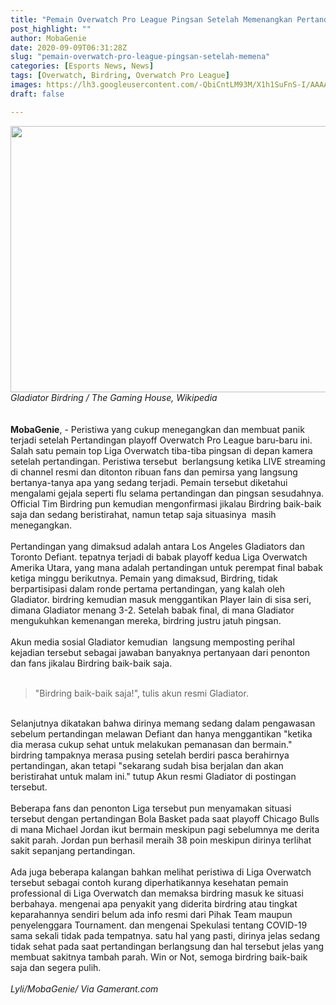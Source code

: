 ```yaml
---
title: "Pemain Overwatch Pro League Pingsan Setelah Memenangkan Pertandingan Livestream"
post_highlight: ""
author: MobaGenie
date: 2020-09-09T06:31:28Z
slug: "pemain-overwatch-pro-league-pingsan-setelah-memena"
categories: [Esports News, News]
tags: [Overwatch, Birdring, Overwatch Pro League]
images: https://lh3.googleusercontent.com/-QbiCntLM93M/X1h1SuFnS-I/AAAAAAAABKc/2A-Wt5Xpdyc3iysD1xyCOLt19GICCyajgCLcBGAsYHQ/s1600/IMG_ORG_1599632618371.jpeg
draft: false

---
```


<div><div text-align: center;"><div   "><img  src="https://lh3.googleusercontent.com/-QbiCntLM93M/X1h1SuFnS-I/AAAAAAAABKc/2A-Wt5Xpdyc3iysD1xyCOLt19GICCyajgCLcBGAsYHQ/s1600/IMG_ORG_1599632618371.jpeg"  width="640" height="426"  ></div><i>Gladiator Birdring / The Gaming House, Wikipedia</i><br>
<br>
</div><br>
</div><div><b>MobaGenie</b>, - Peristiwa yang cukup menegangkan dan membuat panik terjadi setelah Pertandingan playoff Overwatch Pro League baru-baru ini. Salah satu pemain top Liga Overwatch tiba-tiba pingsan di depan kamera setelah pertandingan. Peristiwa tersebut&nbsp; berlangsung ketika LIVE streaming di channel resmi dan ditonton ribuan fans dan pemirsa yang langsung bertanya-tanya apa yang sedang terjadi. Pemain tersebut diketahui mengalami gejala seperti flu selama pertandingan dan pingsan sesudahnya. Official Tim Birdring pun kemudian mengonfirmasi jikalau Birdring baik-baik saja dan sedang beristirahat, namun tetap saja situasinya&nbsp; masih menegangkan.</div><div><br>
</div><div>Pertandingan yang dimaksud adalah antara Los Angeles Gladiators dan Toronto Defiant. tepatnya terjadi di babak playoff kedua Liga Overwatch Amerika Utara, yang mana adalah pertandingan untuk perempat final babak ketiga minggu berikutnya. Pemain yang dimaksud, Birdring, tidak berpartisipasi dalam ronde pertama pertandingan, yang kalah oleh Gladiator. birdring kemudian masuk menggantikan Player lain di sisa seri, dimana Gladiator menang 3-2. Setelah babak final, di mana Gladiator mengukuhkan kemenangan mereka, birdring justru jatuh pingsan.</div><div><br>
</div><div>Akun media sosial Gladiator kemudian&nbsp; langsung memposting perihal kejadian tersebut sebagai jawaban banyaknya pertanyaan dari penonton dan fans jikalau Birdring baik-baik saja.&nbsp;</div><div><br>
</div><blockquote>"Birdring baik-baik saja!", tulis akun resmi Gladiator.&nbsp;</blockquote><div><br>
</div><div>Selanjutnya dikatakan bahwa dirinya memang sedang dalam pengawasan sebelum pertandingan melawan Defiant dan hanya menggantikan "ketika dia merasa cukup sehat untuk melakukan pemanasan dan bermain." birdring tampaknya merasa pusing setelah berdiri pasca berahirnya pertandingan, akan tetapi "sekarang sudah bisa berjalan dan akan beristirahat untuk malam ini." tutup Akun resmi Gladiator di postingan tersebut.&nbsp;</div><div><br>
</div><div>Beberapa fans dan penonton Liga tersebut pun menyamakan situasi tersebut dengan pertandingan Bola Basket pada saat playoff Chicago Bulls di mana Michael Jordan ikut bermain meskipun pagi sebelumnya me derita sakit parah. Jordan pun berhasil meraih 38 poin meskipun dirinya terlihat sakit sepanjang pertandingan.</div><div><br>
</div><div>Ada juga beberapa kalangan bahkan melihat peristiwa di Liga Overwatch tersebut sebagai contoh kurang diperhatikannya kesehatan pemain professional di Liga Overwatch dan memaksa birdring masuk ke situasi berbahaya. mengenai apa penyakit yang diderita birdring atau tingkat keparahannya sendiri belum ada info resmi dari Pihak Team maupun penyelenggara Tournament. dan mengenai Spekulasi tentang COVID-19 sama sekali tidak pada tempatnya. satu hal yang pasti, dirinya jelas sedang tidak sehat pada saat pertandingan berlangsung dan hal tersebut jelas yang membuat sakitnya tambah parah. Win or Not, semoga birdring baik-baik saja dan segera pulih.</div><div><br>
</div><div><i>Lyli/MobaGenie/ Via Gamerant.com</i></div>
